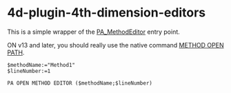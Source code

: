 4d-plugin-4th-dimension-editors
===============================

This is a simple wrapper of the [PA_MethodEditor](http://sources.4d.com/trac/4d_4dpluginapi/wiki/CMU84350.HTM) entry point.

ON v13 and later, you should really use the native command [METHOD OPEN PATH](http://doc.4d.com/4D-Language-Reference-13.5/Design-Object-Access/METHOD-OPEN-PATH.301-1458472.en.html).

```
$methodName:="Method1"
$lineNumber:=1

PA OPEN METHOD EDITOR ($methodName;$lineNumber)
```
